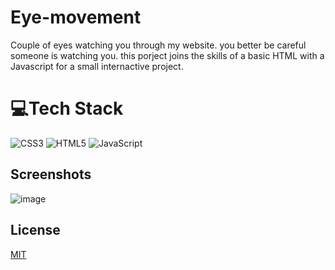 # Eye-movement
Couple of eyes watching you through my website. you better be careful someone is watching you. this porject joins the skills of a basic HTML with a Javascript for a small internactive project.

# 💻Tech Stack
![CSS3](https://img.shields.io/badge/css3-%231572B6.svg?style=for-the-badge&logo=css3&logoColor=white) ![HTML5](https://img.shields.io/badge/html5-%23E34F26.svg?style=for-the-badge&logo=html5&logoColor=white) ![JavaScript](https://img.shields.io/badge/javascript-%23323330.svg?style=for-the-badge&logo=javascript&logoColor=%23F7DF1E) 
## Screenshots
![image](https://user-images.githubusercontent.com/101306063/171069666-ff037477-f792-4ee1-ac07-36e4c2f3ebfb.png)
## License

[MIT](https://choosealicense.com/licenses/mit/)
